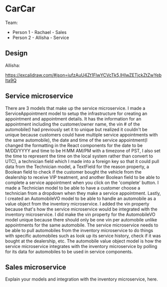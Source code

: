 # CarCar

Team:

* Person 1 - Rachael - Sales
* Person 2 - Allisha - Service

## Design



Allisha:

https://excalidraw.com/#json=iufzAuU4Zt1FlwYCVcTk5,lHIwZETjckZtZwYebIta9Q

## Service microservice

There are 3 models that make up the service microservice. I made a ServiceAppointment model to setup the infrastructure for creating an appointment and appointment details. It has the information for an appointment including the customer/owner name, the vin # of the automobile(I had previously set it to unique but realized it couldn't be unique because customers could have multiple service appointments with the same automobile), the date and time of the service appointment(I changed the formatting in the React components for the date to be M/DD/YYYY and time to be H:MM AM/PM with a timezone of PST, I also set the time to represent the time on the local system rather than convert to UTC), a technician field which I made into a foreign key so that it could pull data from the Technician model, a TextField for the reason property, a Boolean field to check if the customer bought the vehicle from the dealership to receive VIP treatment, and another Boolean field to be able to complete a service appointment when you click on the 'complete' button. I made a Technician model to be able to have a customer choose a technician from a dropdown when they make a service appointment. Lastly, I created an AutomobileVO model to be able to handle an automobile as a value object from the inventory microservice. I added the vin property because that's how the service microservice would be integrated with the inventory microservice. I did make the vin property for the AutomobileVO model unique because there should only be one vin per automobile unlike appointments for the same automobile. The service microservice needs to be able to pull automobiles from the inventory microservice to do things with specific automobiles such as look up its service history, check if it was bought at the dealership, etc. The automobile value object model is how the service microservice integrates with the inventory microservice by polling for its data for automobiles to be used in service components.

## Sales microservice

Explain your models and integration with the inventory
microservice, here.
